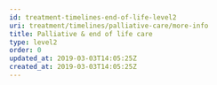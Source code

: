 ```yaml
---
id: treatment-timelines-end-of-life-level2
uri: treatment/timelines/palliative-care/more-info
title: Palliative & end of life care
type: level2
order: 0
updated_at: 2019-03-03T14:05:25Z
created_at: 2019-03-03T14:05:25Z
---
```


